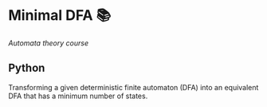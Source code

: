 # Minimal DFA :books:

*Automata theory course*

## Python

Transforming a given deterministic finite automaton (DFA) into an equivalent DFA that has a minimum number of states.
